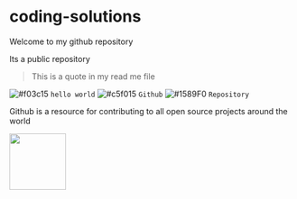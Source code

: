 # coding-solutions
<html>

    
  <body> Welcome to my github repository </body>
 
  Its a public repository <br> 
  > This is a quote in my read me file

![#f03c15](https://placehold.co/15x15/f03c15/f03c15.png) `hello world` 
![#c5f015](https://placehold.co/15x15/c5f015/c5f015.png) `Github` 
![#1589F0](https://placehold.co/15x15/1589F0/1589F0.png) `Repository` 
</html>
<p> Github is a resource for contributing to all open source projects around the world </p>


<a href="URL_REDIRECT" target="blank"><img align="center" src="[C:\Users\LAB1\Desktop](https://www.google.com/url?sa=i&url=https%3A%2F%2Fwww.flaticon.com%2Ffree-icon%2Fgithub-logo_25231&psig=AOvVaw2FblWt3BqpjYLR1aZMLyeY&ust=1706871065633000&source=images&cd=vfe&opi=89978449&ved=0CBEQjRxqFwoTCMC2gZD8iYQDFQAAAAAdAAAAABAI)https://www.google.com/url?sa=i&url=https%3A%2F%2Fwww.flaticon.com%2Ffree-icon%2Fgithub-logo_25231&psig=AOvVaw2FblWt3BqpjYLR1aZMLyeY&ust=1706871065633000&source=images&cd=vfe&opi=89978449&ved=0CBEQjRxqFwoTCMC2gZD8iYQDFQAAAAAdAAAAABAI" height="100" /></a>
